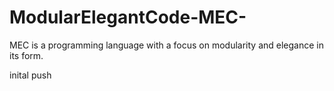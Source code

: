 # ModularElegantCode-MEC-
MEC is a programming language with a focus on modularity and elegance in its form. 

inital push
